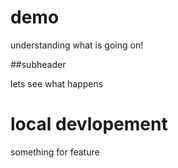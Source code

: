 # demo 

understanding what is going on!

##subheader 

lets see what happens 

# local devlopement

something for feature 
